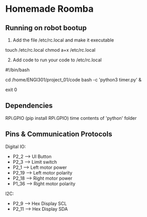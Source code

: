 <h1>Homemade Roomba</h1>

<h2>Running on robot bootup</h2>

1. Add the file /etc/rc.local and make it executable

touch /etc/rc.local
chmod a+x /etc/rc.local

2. Add code to run your code to /etc/rc.local

#!/bin/bash

cd /home/ENGI301/project_01/code
bash -c 'python3 timer.py' &

exit 0

<h2>Dependencies</h2>

RPi.GPIO (pip install RPi.GPIO)
time
contents of 'python' folder

<h2>Pins & Communication Protocols</h2>

Digital IO:
- P2_2 –> UI Button
- P2_3 –> Limit switch
- P2_1 –> Left motor power
- P2_19 –> Left motor polarity
- P2_18 –> Right motor power
- P1_36 –> Right motor polarity

I2C:
- P2_9 –> Hex Display SCL
- P2_11 –> Hex Display SDA
